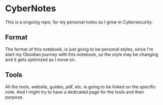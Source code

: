 # CyberNotes
This is a ongoing repo, for my personal notes as I grow in Cybersecurity.

## Format
The format of this notebook, is just going to be personal styles, since I'm start my Obsidian journey with this notebook, so the style may be changing and it gets optimized as I move on.

## Tools
All the tools, website, guides, pdf, etc. is going to be linked on the specific note. And I might try to have a dedicated page for the tools and their purpose.